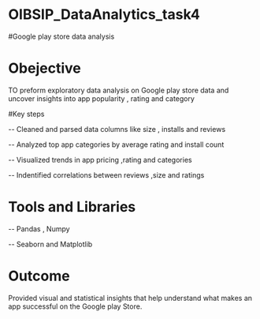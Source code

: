 # OIBSIP_DataAnalytics_task4

#Google play store data analysis 

# Obejective 

TO preform exploratory data analysis on Google play store data and uncover insights into app popularity , rating and category 

#Key steps

-- Cleaned and parsed data columns like size , installs and reviews

-- Analyzed top app categories by average rating and install count 

-- Visualized trends in app pricing ,rating and categories 

-- Indentified correlations between reviews ,size and ratings

# Tools and Libraries

-- Pandas , Numpy

-- Seaborn and Matplotlib 

# Outcome

Provided visual and statistical insights that help understand what makes an app successful on the Google play Store.
